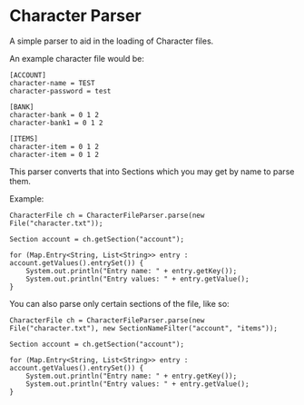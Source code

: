 Character Parser
===========

A simple parser to aid in the loading of Character files.

An example character file would be:

	[ACCOUNT]
	character-name = TEST
	character-password = test
	
	[BANK]
	character-bank = 0 1 2
	character-bank1 = 0 1 2
	
	[ITEMS]
	character-item = 0 1 2
	character-item = 0 1 2

This parser converts that into Sections which you may get by name to parse them.

Example:
	
	CharacterFile ch = CharacterFileParser.parse(new File("character.txt"));
	
	Section account = ch.getSection("account");
	
	for (Map.Entry<String, List<String>> entry : account.getValues().entrySet()) {
		System.out.println("Entry name: " + entry.getKey());
		System.out.println("Entry values: " + entry.getValue();
	}
	
You can also parse only certain sections of the file, like so:

	CharacterFile ch = CharacterFileParser.parse(new File("character.txt"), new SectionNameFilter("account", "items"));
    
    Section account = ch.getSection("account");
    
    for (Map.Entry<String, List<String>> entry : account.getValues().entrySet()) {
    	System.out.println("Entry name: " + entry.getKey());
    	System.out.println("Entry values: " + entry.getValue();
    }